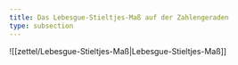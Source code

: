 ```yaml
---
title: Das Lebesgue-Stieltjes-Maß auf der Zahlengeraden
type: subsection
---
```


![[zettel/Lebesgue-Stieltjes-Maß|Lebesgue-Stieltjes-Maß]]
